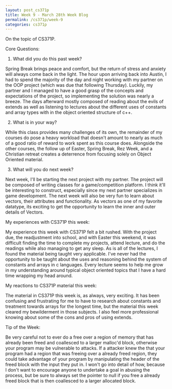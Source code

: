 ```yaml
---
layout: post_cs371p
title: Week 9 - March 28th Week Blog
permalink: /cs371p/week-9
categories: cs371p
---
```


On the topic of CS371P.

Core Questions:

1. What did you do this past week?

Spring Break brings peace and comfort, but the return of stress and anxiety will always come back in the light. The hour upon arriving back into Austin, I had to spend the majority of the day and night working with my partner on the OOP project (which was due that following Thursday). Luckily, my partner and I managed to have a good grasp of the concepts and expectations of the project, so implementing the solution was nearly a breeze. The days afterward mostly composed of reading about the evils of extends as well as listening to lectures about the different uses of constants and array types with in the object oriented structure of c++. 


2. What is in your way?

While this class provides many challenges of its own, the remainder of my courses do pose a heavy workload that doesn't amount to nearly as much of a good ratio of reward to work spent as this course does. Alongside the other courses, the follow up of Easter, Spring Break, Rez Week, and a Christian retreat creates a deterrence from focusing solely on Object Oriented material.

3. What will you do next week?

Next week, I'll be starting the next project with my partner. The project will be composed of writing classes for a game/competition platform. I think it'll be interesting to construct, especially since my next partner specializes in game development. The next week will also be very fun to learn about vectors, their attributes and functionality. As vectors as one of my favorite datatype, its exciting to get the opportunity to learn the inner and outer details of Vectors.  

My experiences with CS371P this week:

My experience this week with CS371P felt a bit rushed. With the project due, the readjustment into school, and with Easter this weekend, it was difficult finding the time to complete my projects, attend lecture, and do the readings while also managing to get any sleep. As is all of the lectures, I found the material being taught very applicable. I've never had the opportunity to be taught about the uses and reasoning behind the system of constants and arrays in c languages. Every lecture seems to help me grow in my understanding around typical object oriented topics that I have a hard time wrapping my head around. 

My reactions to CS371P material this week:

The material in CS371P this week is, as always, very exciting. It has been confusing and frustrating for me to have to research about constants and treatment towards arrays for the longest time, but the material this week cleared my bewilderment in those subjects. I also feel more professional knowing about some of the cons and pros of using extends.

Tip of the Week:

Be very careful not to ever do a free over a region of memory that has already been freed and coallesced to a larger malloc'd block, otherwise your program may be vulnerable to attacks. If a attacker knew the that your program had a region that was freeing over a already freed region, they could take advantage of your program by manipulating the header of the freed block with the input they put in. I won't go into detail of how, because I don't want to encourage anyone to undertake a goal in abusing the process, but be sure to always set the pointer to null if you free a already freed block that is then coallesced to a larger allocated block.


